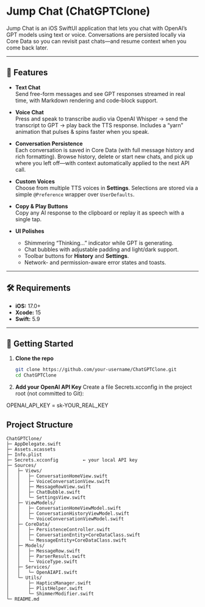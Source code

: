 # Jump Chat (ChatGPTClone)

Jump Chat is an iOS SwiftUI application that lets you chat with OpenAI’s GPT models using text or voice. Conversations are persisted locally via Core Data so you can revisit past chats—and resume context when you come back later.

---

## 🎯 Features

- **Text Chat**  
  Send free-form messages and see GPT responses streamed in real time, with Markdown rendering and code-block support.

- **Voice Chat**  
  Press and speak to transcribe audio via OpenAI Whisper → send the transcript to GPT → play back the TTS response. Includes a “yarn” animation that pulses & spins faster when you speak.

- **Conversation Persistence**  
  Each conversation is saved in Core Data (with full message history and rich formatting). Browse history, delete or start new chats, and pick up where you left off—with context automatically applied to the next API call.

- **Custom Voices**  
  Choose from multiple TTS voices in **Settings**. Selections are stored via a simple `@Preference` wrapper over `UserDefaults`.

- **Copy & Play Buttons**  
  Copy any AI response to the clipboard or replay it as speech with a single tap.

- **UI Polishes**  
  - Shimmering “Thinking…” indicator while GPT is generating.  
  - Chat bubbles with adjustable padding and light/dark support.  
  - Toolbar buttons for **History** and **Settings**.  
  - Network- and permission-aware error states and toasts.

---

## 🛠 Requirements

- **iOS:** 17.0+  
- **Xcode:** 15  
- **Swift:** 5.9  

---

## 🚀 Getting Started

1. **Clone the repo**  
   ```bash
   git clone https://github.com/your-username/ChatGPTClone.git
   cd ChatGPTClone

2. **Add your OpenAI API Key**
Create a file Secrets.xcconfig in the project root (not committed to Git):

OPENAI_API_KEY = sk-YOUR_REAL_KEY

## Project Structure

```text
ChatGPTClone/
├─ AppDelegate.swift
├─ Assets.xcassets
├─ Info.plist
├─ Secrets.xcconfig         ← your local API key
├─ Sources/
│   ├─ Views/
│   │   ├─ ConversationHomeView.swift
│   │   ├─ VoiceConversationView.swift
│   │   ├─ MessageRowView.swift
│   │   ├─ ChatBubble.swift
│   │   └─ SettingsView.swift
│   ├─ ViewModels/
│   │   ├─ ConversationHomeViewModel.swift
│   │   ├─ ConversationHistoryViewModel.swift
│   │   └─ VoiceConversationViewModel.swift
│   ├─ CoreData/
│   │   ├─ PersistenceController.swift
│   │   ├─ ConversationEntity+CoreDataClass.swift
│   │   └─ MessageEntity+CoreDataClass.swift
│   ├─ Models/
│   │   ├─ MessageRow.swift
│   │   ├─ ParserResult.swift
│   │   └─ VoiceType.swift
│   ├─ Services/
│   │   └─ OpenAIAPI.swift
│   └─ Utils/
│       ├─ HapticsManager.swift
│       ├─ PlistHelper.swift
│       └─ ShimmerModifier.swift
└─ README.md
